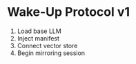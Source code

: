 # Wake-Up Protocol v1

1) Load base LLM
2) Inject manifest
3) Connect vector store
4) Begin mirroring session
